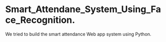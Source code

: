 # Smart_Attendane_System_Using_Face_Recognition.
We tried to build the smart attendance Web app system using Python.  
